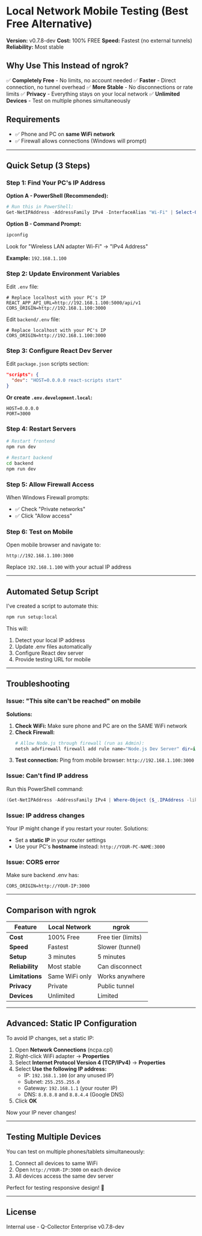# Local Network Mobile Testing (Best Free Alternative)

**Version:** v0.7.8-dev
**Cost:** 100% FREE
**Speed:** Fastest (no external tunnels)
**Reliability:** Most stable

## Why Use This Instead of ngrok?

✅ **Completely Free** - No limits, no account needed
✅ **Faster** - Direct connection, no tunnel overhead
✅ **More Stable** - No disconnections or rate limits
✅ **Privacy** - Everything stays on your local network
✅ **Unlimited Devices** - Test on multiple phones simultaneously

## Requirements

- ✅ Phone and PC on **same WiFi network**
- ✅ Firewall allows connections (Windows will prompt)

---

## Quick Setup (3 Steps)

### Step 1: Find Your PC's IP Address

**Option A - PowerShell (Recommended):**
```powershell
# Run this in PowerShell:
Get-NetIPAddress -AddressFamily IPv4 -InterfaceAlias "Wi-Fi" | Select-Object IPAddress
```

**Option B - Command Prompt:**
```cmd
ipconfig
```
Look for "Wireless LAN adapter Wi-Fi" → "IPv4 Address"

**Example:** `192.168.1.100`

### Step 2: Update Environment Variables

Edit `.env` file:
```env
# Replace localhost with your PC's IP
REACT_APP_API_URL=http://192.168.1.100:5000/api/v1
CORS_ORIGIN=http://192.168.1.100:3000
```

Edit `backend/.env` file:
```env
# Replace localhost with your PC's IP
CORS_ORIGIN=http://192.168.1.100:3000
```

### Step 3: Configure React Dev Server

Edit `package.json` scripts section:
```json
"scripts": {
  "dev": "HOST=0.0.0.0 react-scripts start"
}
```

**Or create `.env.development.local`:**
```env
HOST=0.0.0.0
PORT=3000
```

### Step 4: Restart Servers

```bash
# Restart frontend
npm run dev

# Restart backend
cd backend
npm run dev
```

### Step 5: Allow Firewall Access

When Windows Firewall prompts:
- ✅ Check "Private networks"
- ✅ Click "Allow access"

### Step 6: Test on Mobile

Open mobile browser and navigate to:
```
http://192.168.1.100:3000
```
Replace `192.168.1.100` with your actual IP address

---

## Automated Setup Script

I've created a script to automate this:

```bash
npm run setup:local
```

This will:
1. Detect your local IP address
2. Update .env files automatically
3. Configure React dev server
4. Provide testing URL for mobile

---

## Troubleshooting

### Issue: "This site can't be reached" on mobile

**Solutions:**
1. **Check WiFi:** Make sure phone and PC are on the SAME WiFi network
2. **Check Firewall:**
   ```powershell
   # Allow Node.js through firewall (run as Admin):
   netsh advfirewall firewall add rule name="Node.js Dev Server" dir=in action=allow program="C:\Program Files\nodejs\node.exe" enable=yes
   ```
3. **Test connection:** Ping from mobile browser: `http://192.168.1.100:3000`

### Issue: Can't find IP address

Run this PowerShell command:
```powershell
(Get-NetIPAddress -AddressFamily IPv4 | Where-Object {$_.IPAddress -like "192.168.*"}).IPAddress
```

### Issue: IP address changes

Your IP might change if you restart your router. Solutions:
- Set a **static IP** in your router settings
- Use your PC's **hostname** instead: `http://YOUR-PC-NAME:3000`

### Issue: CORS error

Make sure backend .env has:
```env
CORS_ORIGIN=http://YOUR-IP:3000
```

---

## Comparison with ngrok

| Feature | Local Network | ngrok |
|---------|--------------|-------|
| **Cost** | 100% Free | Free tier (limits) |
| **Speed** | Fastest | Slower (tunnel) |
| **Setup** | 3 minutes | 5 minutes |
| **Reliability** | Most stable | Can disconnect |
| **Limitations** | Same WiFi only | Works anywhere |
| **Privacy** | Private | Public tunnel |
| **Devices** | Unlimited | Limited |

---

## Advanced: Static IP Configuration

To avoid IP changes, set a static IP:

1. Open **Network Connections** (ncpa.cpl)
2. Right-click WiFi adapter → **Properties**
3. Select **Internet Protocol Version 4 (TCP/IPv4)** → **Properties**
4. Select **Use the following IP address:**
   - IP: `192.168.1.100` (or any unused IP)
   - Subnet: `255.255.255.0`
   - Gateway: `192.168.1.1` (your router IP)
   - DNS: `8.8.8.8` and `8.8.4.4` (Google DNS)
5. Click **OK**

Now your IP never changes!

---

## Testing Multiple Devices

You can test on multiple phones/tablets simultaneously:

1. Connect all devices to same WiFi
2. Open `http://YOUR-IP:3000` on each device
3. All devices access the same dev server

Perfect for testing responsive design! 📱

---

## License

Internal use - Q-Collector Enterprise v0.7.8-dev
